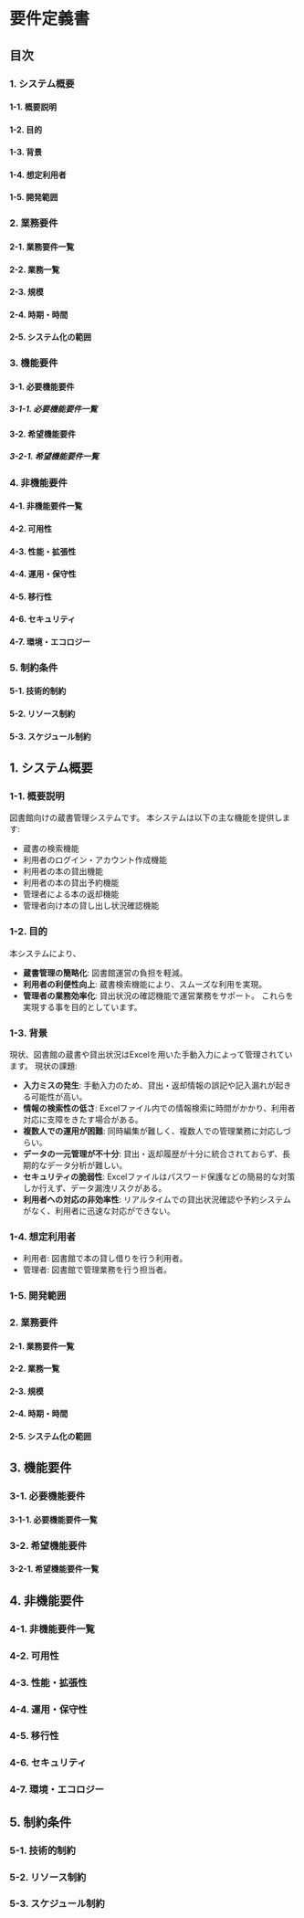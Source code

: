 # 要件定義書
## 目次
### 1. システム概要
#### 1-1. 概要説明
#### 1-2. 目的
#### 1-3. 背景
#### 1-4. 想定利用者
#### 1-5. 開発範囲
### 2. 業務要件
#### 2-1. 業務要件一覧
#### 2-2. 業務一覧
#### 2-3. 規模
#### 2-4. 時期・時間
#### 2-5. システム化の範囲
### 3. 機能要件
#### 3-1. 必要機能要件
##### 3-1-1. 必要機能要件一覧
#### 3-2. 希望機能要件
##### 3-2-1. 希望機能要件一覧
### 4. 非機能要件
#### 4-1. 非機能要件一覧
#### 4-2. 可用性
#### 4-3. 性能・拡張性
#### 4-4. 運用・保守性
#### 4-5. 移行性
#### 4-6. セキュリティ
#### 4-7. 環境・エコロジー
### 5. 制約条件
#### 5-1. 技術的制約
#### 5-2. リソース制約
#### 5-3. スケジュール制約

## 1. システム概要
### 1-1. 概要説明
図書館向けの蔵書管理システムです。
本システムは以下の主な機能を提供します:
- 蔵書の検索機能
- 利用者のログイン・アカウント作成機能
- 利用者の本の貸出機能
- 利用者の本の貸出予約機能
- 管理者による本の返却機能
- 管理者向け本の貸し出し状況確認機能

### 1-2. 目的
本システムにより、
- **蔵書管理の簡略化**: 図書館運営の負担を軽減。
- **利用者の利便性向上**: 蔵書検索機能により、スムーズな利用を実現。
- **管理者の業務効率化**: 貸出状況の確認機能で運営業務をサポート。
これらを実現する事を目的としています。

### 1-3. 背景
現状、図書館の蔵書や貸出状況はExcelを用いた手動入力によって管理されています。
現状の課題:
- **入力ミスの発生**: 手動入力のため、貸出・返却情報の誤記や記入漏れが起きる可能性が高い。
- **情報の検索性の低さ**: Excelファイル内での情報検索に時間がかかり、利用者対応に支障をきたす場合がある。
- **複数人での運用が困難**: 同時編集が難しく、複数人での管理業務に対応しづらい。
- **データの一元管理が不十分**: 貸出・返却履歴が十分に統合されておらず、長期的なデータ分析が難しい。
- **セキュリティの脆弱性**: Excelファイルはパスワード保護などの簡易的な対策しか行えず、データ漏洩リスクがある。
- **利用者への対応の非効率性**: リアルタイムでの貸出状況確認や予約システムがなく、利用者に迅速な対応ができない。

### 1-4. 想定利用者
- 利用者: 図書館で本の貸し借りを行う利用者。
- 管理者: 図書館で管理業務を行う担当者。
### 1-5. 開発範囲
### 2. 業務要件
#### 2-1. 業務要件一覧

#### 2-2. 業務一覧
#### 2-3. 規模
#### 2-4. 時期・時間
#### 2-5. システム化の範囲
## 3. 機能要件
### 3-1. 必要機能要件
#### 3-1-1. 必要機能要件一覧
### 3-2. 希望機能要件
#### 3-2-1. 希望機能要件一覧
## 4. 非機能要件
### 4-1. 非機能要件一覧
### 4-2. 可用性
### 4-3. 性能・拡張性
### 4-4. 運用・保守性
### 4-5. 移行性
### 4-6. セキュリティ
### 4-7. 環境・エコロジー
## 5. 制約条件
### 5-1. 技術的制約
### 5-2. リソース制約
### 5-3. スケジュール制約
